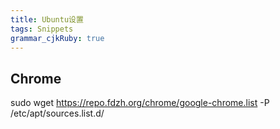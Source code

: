 ```yaml
---
title: Ubuntu设置 
tags: Snippets
grammar_cjkRuby: true
---
```



## Chrome

sudo wget https://repo.fdzh.org/chrome/google-chrome.list -P /etc/apt/sources.list.d/
